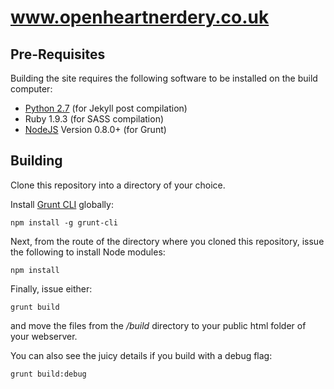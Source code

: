 www.openheartnerdery.co.uk
================================

Pre-Requisites
--------------------------------

Building the site requires the following software to be installed on the build computer:

* <a href="http://www.python.org/download/releases/2.7/">Python 2.7</a> (for Jekyll post compilation)
* Ruby 1.9.3 (for SASS compilation)
* <a href="http://nodejs.org/">NodeJS</a> Version 0.8.0+ (for Grunt)

Building
--------------------------------

Clone this repository into a directory of your choice.

Install <a href="https://npmjs.org/package/grunt-cli">Grunt CLI</a> globally:

```
npm install -g grunt-cli
```

Next, from the route of the directory where you cloned this repository, issue the following to install Node modules:

```
npm install
```

Finally, issue either:

```
grunt build
```

and move the files from the _/build_ directory to your public html folder of your webserver.

You can also see the juicy details if you build with a debug flag:

```
grunt build:debug
```
